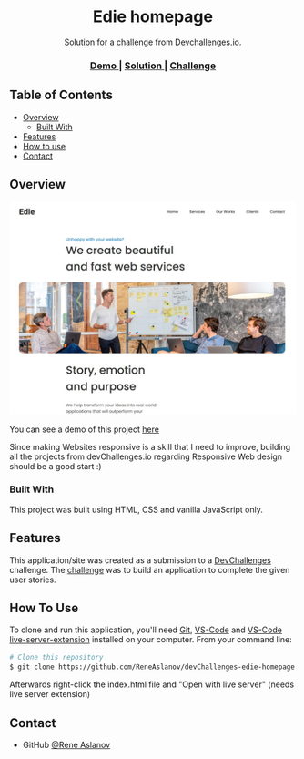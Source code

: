 <!-- Please update value in the {}  -->

<h1 align="center">Edie homepage</h1>

<div align="center">
   Solution for a challenge from  <a href="http://devchallenges.io" target="_blank">Devchallenges.io</a>.
</div>

<div align="center">
  <h3>
    <a href="https://lambent-daifuku-85b61e.netlify.app/">
      Demo
    </a>
    <span> | </span>
    <a href="https://github.com/ReneAslanov/devChallenges-edie-homepage/tree/main">
      Solution
    </a>
    <span> | </span>
    <a href="https://devchallenges.io/challenges/xobQBuf8zWWmiYMIAZe0">
      Challenge
    </a>
  </h3>
</div>

<!-- TABLE OF CONTENTS -->

## Table of Contents

- [Overview](#overview)
  - [Built With](#built-with)
- [Features](#features)
- [How to use](#how-to-use)
- [Contact](#contact)

<!-- OVERVIEW -->

## Overview

![screenshot](https://github.com/ReneAslanov/devChallenges-edie-homepage/blob/main/project-screenshot.jpg)

<!--Introduce your projects by taking a screenshot or a gif. Try to tell visitors a story about your project by answering:

- Where can I see your demo?
- What was your experience?
- What have you learned/improved?
- Your wisdom? :) -->

You can see a demo of this project [here](https://lambent-daifuku-85b61e.netlify.app/)

Since making Websites responsive is a skill that I need to improve, building all the projects from devChallenges.io regarding Responsive Web design should be a good start :)

### Built With

<!-- This section should list any major frameworks that you built your project using. Here are a few examples.-->

This project was built using HTML, CSS and vanilla JavaScript only.

## Features

<!-- List the features of your application or follow the template. Don't share the figma file here :) -->

This application/site was created as a submission to a [DevChallenges](https://devchallenges.io/challenges) challenge. The [challenge](https://devchallenges.io/challenges/xobQBuf8zWWmiYMIAZe0) was to build an application to complete the given user stories.

## How To Use

<!-- Example: -->

To clone and run this application, you'll need [Git](https://git-scm.com), [VS-Code](https://code.visualstudio.com/) and [VS-Code live-server-extension](https://marketplace.visualstudio.com/items?itemName=ritwickdey.LiveServer) installed on your computer. From your command line:

```bash
# Clone this repository
$ git clone https://github.com/ReneAslanov/devChallenges-edie-homepage
```

Afterwards right-click the index.html file and "Open with live server" (needs live server extension)

## Contact

- GitHub [@Rene Aslanov](https://github.com/ReneAslanov)